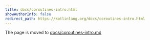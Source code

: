 ```yaml
---
title: docs/coroutines-intro.html
showAuthorInfo: false
redirect_path: https://kotlinlang.org/docs/coroutines-intro.html
---
```


The page is moved to [docs/coroutines-intro.md](docs/coroutines-intro.md)
